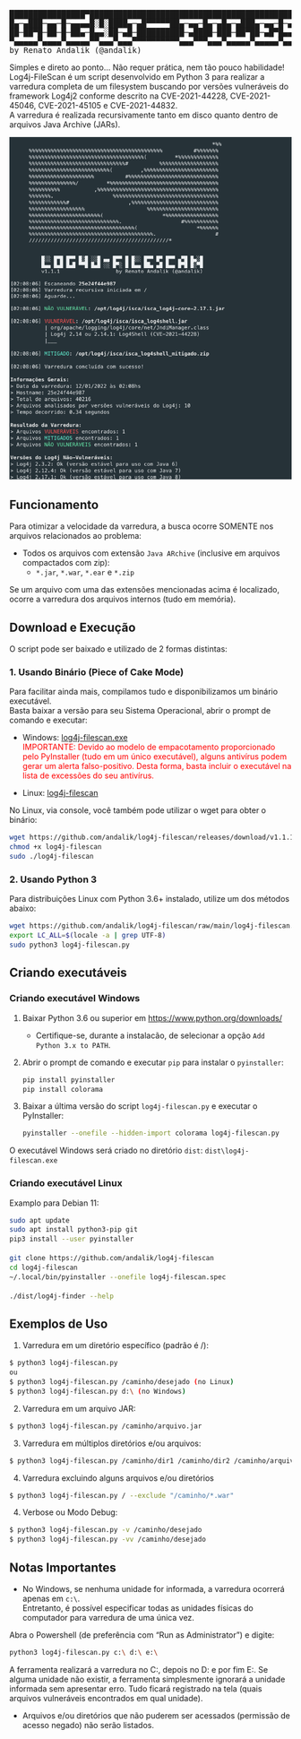 <pre>
████████████████▀███████████████████████████████████████████████████████████████████
█▄─▄███─▄▄─█─▄▄▄▄█░█░████▄─▄█▀▀▀▀▀██▄─▄▄─█▄─▄█▄─▄███▄─▄▄─█─▄▄▄▄█─▄▄▄─██▀▄─██▄─▀█▄─▄█
██─██▀█─██─█─██▄─█▄▄░██─▄█─██████████─▄████─███─██▀██─▄█▀█▄▄▄▄─█─███▀██─▀─███─█▄▀─██
▀▄▄▄▄▄▀▄▄▄▄▀▄▄▄▄▄▀▀▄▄▄▀▄▄▄▀▀▀▀▀▀▀▀▀▀▄▄▄▀▀▀▄▄▄▀▄▄▄▄▄▀▄▄▄▄▄▀▄▄▄▄▄▀▄▄▄▄▄▀▄▄▀▄▄▀▄▄▄▀▀▄▄▀
by Renato Andalik (@andalik)
</pre>

Simples e direto ao ponto... Não requer prática, nem tão pouco habilidade!  
Log4j-FileScan é um script desenvolvido em Python 3 para realizar a varredura completa de um filesystem buscando por versões vulneráveis do framework Log4j2 conforme descrito na CVE-2021-44228, CVE-2021-45046, CVE-2021-45105 e CVE-2021-44832.  
A varredura é realizada recursivamente tanto em disco quanto dentro de arquivos Java Archive (JARs).  

![log4j-filescan](https://github.com/andalik/log4j-filescan/blob/main/docs/screenshots/log4j-filescan1.png)

## Funcionamento

Para otimizar a velocidade da varredura, a busca ocorre SOMENTE nos arquivos relacionados ao problema:

 * Todos os arquivos com extensão `Java ARchive` (inclusive em arquivos compactados com zip):
    *  `*.jar`, `*.war`, `*.ear` e `*.zip`

Se um arquivo com uma das extensões mencionadas acima é localizado, ocorre a varredura dos arquivos internos (tudo em memória).

## Download e Execução

O script pode ser baixado e utilizado de 2 formas distintas:  

### 1. Usando Binário (Piece of Cake Mode)

Para facilitar ainda mais, compilamos tudo e disponibilizamos um binário executável.  
Basta baixar a versão para seu Sistema Operacional, abrir o prompt de comando e executar:  

 * Windows: [log4j-filescan.exe](https://github.com/andalik/log4j-filescan/releases/download/v1.1.1/log4j-filescan.exe)  
   <span style="color:red">IMPORTANTE: Devido ao modelo de empacotamento proporcionado pelo PyInstaller (tudo em um único executável), alguns antivírus podem gerar um alerta falso-positivo. Desta forma, basta incluir o executável na lista de excessões do seu antivírus.</span>  

 * Linux: [log4j-filescan](https://github.com/andalik/log4j-filescan/releases/download/v1.1.1/log4j-filescan)  

No Linux, via console, você também pode utilizar o wget para obter o binário:  

```bash
wget https://github.com/andalik/log4j-filescan/releases/download/v1.1.1/log4j-filescan -O log4j-filescan
chmod +x log4j-filescan
sudo ./log4j-filescan
```

### 2. Usando Python 3

Para distribuições Linux com Python 3.6+ instalado, utilize um dos métodos abaixo:  

```bash
wget https://github.com/andalik/log4j-filescan/raw/main/log4j-filescan.py
export LC_ALL=$(locale -a | grep UTF-8)
sudo python3 log4j-filescan.py
```

## Criando executáveis

### Criando executável Windows

1. Baixar Python 3.6 ou superior em https://www.python.org/downloads/

   * Certifique-se, durante a instalacão, de selecionar a opção `Add Python 3.x to PATH`.

2. Abrir o prompt de comando e executar `pip` para instalar o `pyinstaller`:

   ```bash
   pip install pyinstaller
   pip install colorama
   ```

3. Baixar a última versão do script `log4j-filescan.py` e executar o PyInstaller:

   ```bash
   pyinstaller --onefile --hidden-import colorama log4j-filescan.py
   ```

O executável Windows será criado no diretório `dist`: `dist\log4j-filescan.exe`

### Criando executável Linux

Examplo para Debian 11:

```bash
sudo apt update
sudo apt install python3-pip git
pip3 install --user pyinstaller

git clone https://github.com/andalik/log4j-filescan
cd log4j-filescan
~/.local/bin/pyinstaller --onefile log4j-filescan.spec

./dist/log4j-finder --help
```

## Exemplos de Uso

1. Varredura em um diretório específico (padrão é /):  
```bash
$ python3 log4j-filescan.py
ou
$ python3 log4j-filescan.py /caminho/desejado (no Linux)
$ python3 log4j-filescan.py d:\ (no Windows)
```

2. Varredura em um arquivo JAR:  
```bash
$ python3 log4j-filescan.py /caminho/arquivo.jar
```

3. Varredura em múltiplos diretórios e/ou arquivos:  
```bash
$ python3 log4j-filescan.py /caminho/dir1 /caminho/dir2 /caminho/arquivo.jar
```

4. Varredura excluindo alguns arquivos e/ou diretórios
```bash
$ python3 log4j-filescan.py / --exclude "/caminho/*.war"
```

4. Verbose ou Modo Debug:  
```bash
$ python3 log4j-filescan.py -v /caminho/desejado
$ python3 log4j-filescan.py -vv /caminho/desejado
```

## Notas Importantes

* No Windows, se nenhuma unidade for informada, a varredura ocorrerá apenas em `c:\`.  
Entretanto, é possível especificar todas as unidades físicas do computador para varredura de uma única vez.  

Abra o Powershell (de preferência com “Run as Administrator”) e digite:  
```bash
python3 log4j-filescan.py c:\ d:\ e:\
```

A ferramenta realizará a varredura no C:\, depois no D: e por fim E:\. Se alguma unidade não existir, a ferramenta simplesmente ignorará a unidade informada sem apresentar erro. Tudo ficará registrado na tela (quais arquivos vulneráveis encontrados em qual unidade).  

* Arquivos e/ou diretórios que não puderem ser acessados (permissão de acesso negado) não serão listados.
